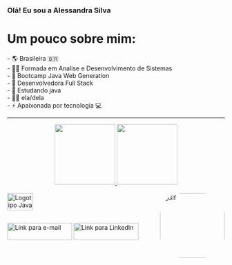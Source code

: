 ### Olá! Eu sou a Alessandra Silva

   <h1>Um pouco sobre mim:</h1>
- 🌎 Brasileira 🇧🇷</br>
- 👩‍🎓 Formada em Analise e Desenvolvimento de Sistemas</br>
- 📘 Bootcamp Java Web Generation</br>
- 🔭 Desenvolvedora Full Stack </br>
- 🌱 Estudando java</br>
- 👩🏽 ela/dela</br>
- ⚡ Apaixonada por tecnologia 💻</br>
 <hr>

<div align="center">
  <a href="https://github.com/Alessandra07">
  <img height="140em" src="https://github-readme-stats.vercel.app/api?username=Alessandra07&show_icons=true&theme=synthwave&include_all_commits=true&count_private=true">
  <img height="140em" src="https://github-readme-stats.vercel.app/api/top-langs/?username=Alessandra07&layout=compact&langs_count=7&theme=synthwave">
 </div>
 <div style="display: inline_block"><br>
 <img align="center" alt="Logotipo Java" height="40" width="60"  src="https://cdn.jsdelivr.net/gh/devicons/devicon/icons/java/java-original.svg">
  <img align="right" alt="Gif" height="150" style="border-radius:50px;" src="https://user-images.githubusercontent.com/93807302/163216339-d64a9db9-7ac7-45fa-9518-a32a60cc7b29.gif">
 </div>
  
  ##
  
  <div> 
  <a href = "mailto:alessandra.sandra.1996@gmail.com"><img alt="Link para e-mail" height="40"  width="150" src="https://img.shields.io/badge/-Gmail-%23333?style=for-the-badge&logo=gmail&logoColor=white" target="_blank"></a>
  <a href="https://www.linkedin.com/in/alessandra-silva-a01821214" target="_blank"><img alt="Link para LinkedIn"  height="40"  width="150" src="https://img.shields.io/badge/-LinkedIn-%230077B5?style=for-the-badge&logo=linkedin&logoColor=white" target="_blank"></a> 

   </div> 
   

 

   
